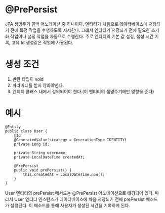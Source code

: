 # @PrePersist
JPA 생명주기 콜백 어노테이션 중 하나이다. 
엔티티가 처음으로 데이터베이스에 저장되기 전에 특정 작업을 수행하도록 지시한다. 그래서 엔티티가 저장되기 전에 필요한 초기화 작업이나 설정 작업을 자동으로 수행한다.
주로 엔티티의 기본 값 설정, 생성 시간 기록, 고유 Id 생성같은 작업에 사용된다.

# 생성 조건
1. 반환 타입이 void
2. 파라미터를 받지 않아야한다.
3. 엔티티 클래스 내에서 정의되어야 한다.(이 엔티티의 생명주기에만 영향을 준다)


# 예시
```
@Entity
public class User {
    @Id
    @GeneratedValue(strategy = GenerationType.IDENTITY)
    private Long id;

    private String username;
    private LocalDateTime createdAt;

    @PrePersist
    public void prePersist() {
        this.createdAt = LocalDateTime.now();
    }
}
```
User 엔티티의 prePersist 메서드는 @PrePersist 어노테이션으로 태깅되어 있다. 따라서 User 엔티티 인스턴스가 데이터베이스에 처음 저장되기 전에 prePersist 메소드가 실행된다.
이 메소드를 통해 사용자가 생성된 시간을 기록하게 된다.
